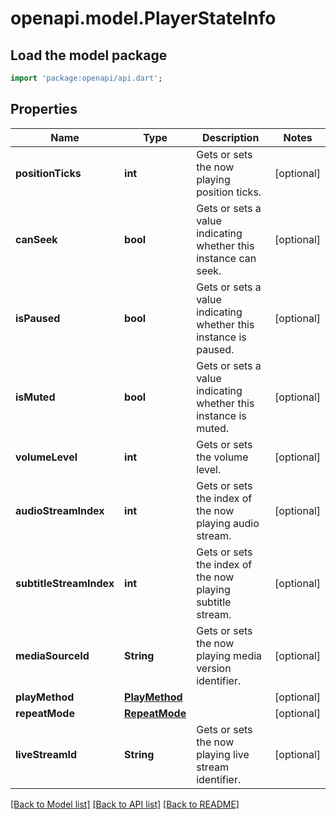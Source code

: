 # openapi.model.PlayerStateInfo

## Load the model package
```dart
import 'package:openapi/api.dart';
```

## Properties
Name | Type | Description | Notes
------------ | ------------- | ------------- | -------------
**positionTicks** | **int** | Gets or sets the now playing position ticks. | [optional] 
**canSeek** | **bool** | Gets or sets a value indicating whether this instance can seek. | [optional] 
**isPaused** | **bool** | Gets or sets a value indicating whether this instance is paused. | [optional] 
**isMuted** | **bool** | Gets or sets a value indicating whether this instance is muted. | [optional] 
**volumeLevel** | **int** | Gets or sets the volume level. | [optional] 
**audioStreamIndex** | **int** | Gets or sets the index of the now playing audio stream. | [optional] 
**subtitleStreamIndex** | **int** | Gets or sets the index of the now playing subtitle stream. | [optional] 
**mediaSourceId** | **String** | Gets or sets the now playing media version identifier. | [optional] 
**playMethod** | [**PlayMethod**](PlayMethod.md) |  | [optional] 
**repeatMode** | [**RepeatMode**](RepeatMode.md) |  | [optional] 
**liveStreamId** | **String** | Gets or sets the now playing live stream identifier. | [optional] 

[[Back to Model list]](../README.md#documentation-for-models) [[Back to API list]](../README.md#documentation-for-api-endpoints) [[Back to README]](../README.md)



